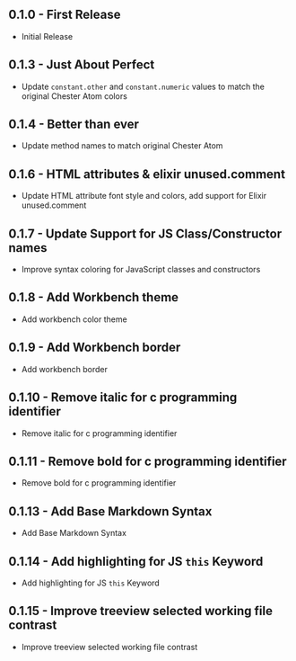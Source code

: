 ## 0.1.0 - First Release
* Initial Release

## 0.1.3 - Just About Perfect

* Update `constant.other` and `constant.numeric` values to match the original Chester Atom colors

## 0.1.4 - Better than ever

* Update method names to match original Chester Atom

## 0.1.6 - HTML attributes & elixir unused.comment

* Update HTML attribute font style and colors, add support for Elixir unused.comment

## 0.1.7 - Update Support for JS Class/Constructor names

* Improve syntax coloring for JavaScript classes and constructors

## 0.1.8 - Add Workbench theme

* Add workbench color theme

## 0.1.9 - Add Workbench border

* Add workbench border

## 0.1.10 - Remove italic for c programming identifier

* Remove italic for c programming identifier

## 0.1.11 - Remove bold for c programming identifier

* Remove bold for c programming identifier

## 0.1.13 - Add Base Markdown Syntax

* Add Base Markdown Syntax

## 0.1.14 - Add highlighting for JS `this` Keyword

* Add highlighting for JS `this` Keyword

## 0.1.15 - Improve treeview selected working file contrast

* Improve treeview selected working file contrast
